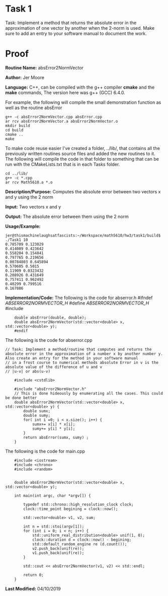 # Task 1
Task: Implement a method that returns the absolute error in the approximation of one vector by another when the 2-norm is used. Make sure to add an entry to your software manual to document the work.
# Proof

**Routine Name:**          absError2NormVector

**Author:** Jer Moore

**Language:** C++, can be compiled with the g++ compiler **cmake** and the **make** commands, The version here was g++ (GCC) 6.4.0.

For example, the following will compile the small demonstration function as well as the routine absError

  	g++ -c absError2NormVector.cpp absError.cpp
  	ar rcv absError2NormVector.a absError2NormVector.o
  	mkdir build
  	cd build
  	cmake ..
  	make

To make code reuse easier I've created a folder, ../lib/, that contains all the previously written routines source files and added the new routines to it. The following will compile the code in that folder to something that can be run with the CMakeLists.txt that is in each Tasks folder.

    cd ../lib/
    g++ -c *.cpp
    ar rcv Math5610.a *.o


**Description/Purpose:**  Computes the absolute error between two vectors x and y using the 2 norm

**Input:**  Two vectors x and y

**Output:** The absolute error between them using the 2 norm

**Usage/Example:**

    jer@thismachinelaughsatfascists:~/Workspace/math5610/hw3/task1/build$ ./Task1 10
    0.785709 0.123029
    0.414089 0.423642
    0.558204 0.154841
    0.797765 0.219656
    0.00784803 0.645894
    0.570605 0.5015
    0.11909 0.0323432
    0.208926 0.431649
    0.757411 0.962492
    0.40299 0.799516
    0.167886


**Implementation/Code:** The following is the code for abserror.h
		#ifndef _ABSERROR2NORMVECTOR_H_
		#define _ABSERROR2NORMVECTOR_H_
		#include <vector>

		double absError(double, double);
		double absError2NormVector(std::vector<double> x, std::vector<double> y);
		#endif

The following is the code for abserror.cpp

    // Task: Implement a method/routine that computes and returns the absolute error in the approximation of a number x by another number y. Also create an entry for the method in your software manual
    // in a frost course to numerical methods absolute Error in v is the absolute value of the difference of u and v
    // |u-v| or abs(u-v)

		#include <cstdlib>

		#include "absError2NormVector.h"
		// This is done hideously by enumerating all the cases. This could be done better
		double absError2NormVector(std::vector<double> x, std::vector<double> y) {
			double sumx;
			double sumy;
			for( int i =0; i < x.size(); i++) {
				sumx+= x[i] * x[i];
				sumy+= y[i] * y[i];
			}
			return absError(sumx, sumy) ;
		}

The following is the code for main.cpp

		#include <iostream>
		#include <chrono>
		#include <random>


		double absError2NormVector(std::vector<double> x, std::vector<double> y);

		int main(int argc, char *argv[]) {

			typedef std::chrono::high_resolution_clock clock;
			clock::time_point begining = clock::now();

			std::vector<double> v1, v2, sum;

			int n = std::stoi(argv[1]);
			for (int i = 0; i < n; i++) {
				std::uniform_real_distribution<double> unif(1, 0);
				clock::duration d = clock::now() - begining;
				std::default_random_engine re (d.count());
				v2.push_back(unif(re));
				v1.push_back(unif(re));
			}

			std::cout << absError2NormVector(v1, v2) << std::endl;

			return 0;
		}

**Last Modified:** 04/10/2019
